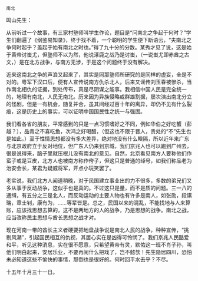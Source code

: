     南北 

   鸣山先生：

   从前听过一个故事，有三家村塾师叫学生作论，题目是“问南北之争起于何时？”学生们翻遍了《纲鉴易知录》，终于找不着，一个聪明的学生便下断语云，“夫南北之争何时起乎？盖起于始有南北之时也。”得了九十分的分数。某秀才见了说，这是始于黄帝讨蚩尤，但塾师不以为然，他说涿鹿之战乃是讨蚩，（一说蚩尤即赤酋之古文，）是在北方战争，与南方无涉，于是这个问题终于没有解决。

   近来这南北之争的声浪又起来了，其实是同那塾师所研究的是同样的虚妄，全是不对的。粤军下汉口后，便有人宣传说南方仇杀北人，后来又谣传刘玉春被惨杀，当作南北相仇的证据，到处传布，真是尽阴谋之能事。我相信中国人民是完全统一的，地理有南北，人民无南北。历来因为异族侵略或群雄割据，屡次演出南北分立的怪剧，但是一有机会，随复并合，虽其间经过百十年的离异，却仍不见有什么裂痕，这是历史上的事实，可以证明中国国民性之统一与强固。

   我们看各省的朋友，平常感到的只是一点习惯嗜好之不同，例如华伯之好吃蟹（彭越？），品青之不喜吃鱼，次鸿之好喝醋，（但这也不限于晋人，贵处的“不”先生也是如此，）至于性情思想都没有多大差异，绝对地没有什么睽隔，所以近年来广东与北京政府立于反对地位，但广东人仍来到京城，我们京兆人也可以跑到广州去，很是说得来，脑子里就压根儿没有南北的意见。自然，北京看见南方人要称他们作蛮子或是豆皮，北方人也被南方称作侉子，但这只是普通的绰号，如我们称品老为治安会长，某君为疑威将军，开点小玩笑罢了。

   老实说，我们北方人闻道稍晚，对于民国建立事业出的力不很多，多数的弟兄们又多从事于反动战争，这似乎也是真的。不过这只是量，而不是质的问题。三一八的通缉，有五分之三是北人，而反动运动的主要人物也有许多是南人，如张勋，段祺瑞，章士钊，康有为，……等辈皆是。总之，民国以来的混乱，不能找地与人来算账，应该找思想去算的，这不是两地方的人的战争，乃是思想的战争。南北之战，应当改称民主思想与酋长思想之战才对。

   现在河南一带的酋长主义者硬要把地盘战争说是南北人民的战争，种种宣传，“挑剔风潮”，引起国民相互的仇视，其居心实在是凶得可怜悯了。我们京兆人民酷爱和平，听见这种消息，实在很不愿意，只希望黄帝有灵，默佑这一班不肖子孙，叫他们明白起来，安居乐业，不要再闹什么把戏了，岂不懿欤！先生隐居四川，恐怕未必知道这些不愉快的事情，那倒也是很好的。何时回平水去乎？不尽。

   十五年十月三十一日。

